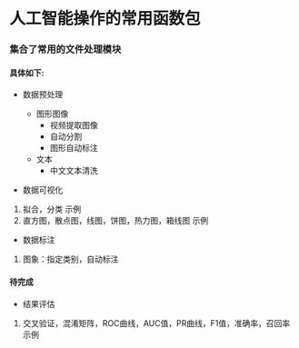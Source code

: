 # 人工智能操作的常用函数包

### 集合了常用的文件处理模块

#### 具体如下:

- 数据预处理
  - 图形图像
      - 视频提取图像
      - 自动分割
      - 图形自动标注
  - 文本
      - 中文文本清洗

- 数据可视化

1. 拟合，分类 示例
2. 直方图，散点图，线图，饼图，热力图，箱线图 示例


- 数据标注

1. 图象：指定类别，自动标注

#### 待完成

- 结果评估

1. 交叉验证，混淆矩阵，ROC曲线，AUC值，PR曲线，F1值，准确率，召回率 示例
